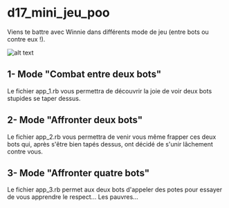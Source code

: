 # d17_mini_jeu_poo

Viens te battre avec Winnie dans différents mode de jeu (entre bots ou contre eux !).

![alt text](https://i.ytimg.com/vi/yIwFhFJnDT0/maxresdefault.jpg)

## 1- Mode "Combat entre deux bots"

Le fichier app_1.rb vous permettra de découvrir la joie de voir deux bots stupides se taper dessus.

## 2- Mode "Affronter deux bots"

Le fichier app_2.rb vous permettra de venir vous même frapper ces deux bots qui, après s'être bien tapés dessus, ont décidé de s'unir lâchement contre vous.

## 3- Mode "Affronter quatre bots"

Le fichier app_3.rb permet aux deux bots d'appeler des potes pour essayer de vous apprendre le respect... Les pauvres...